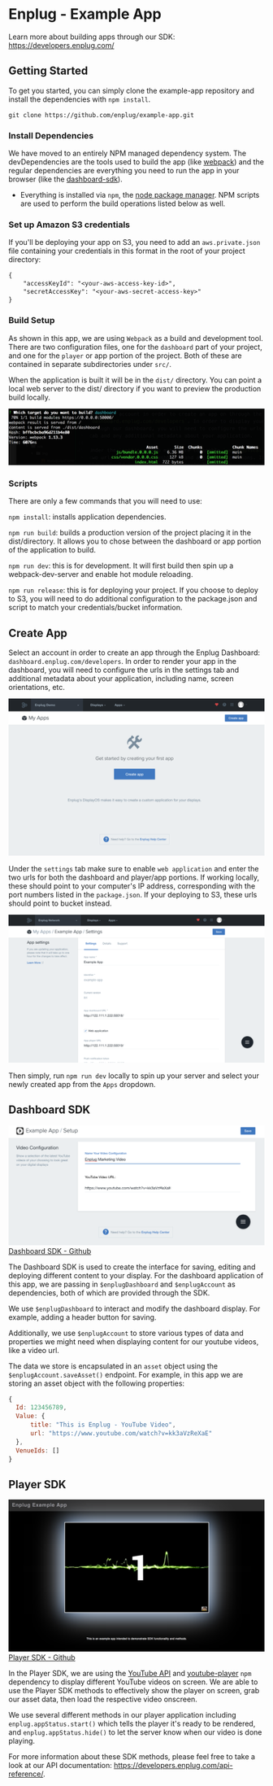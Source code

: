 # Enplug - Example App

Learn more about building apps through our SDK: https://developers.enplug.com/

## Getting Started
To get you started, you can simply clone the example-app repository and install the dependencies with `npm install`.

```
git clone https://github.com/enplug/example-app.git
```

### Install Dependencies
We have moved to an entirely NPM managed dependency system. The devDependencies are the tools used to build the app (like [webpack](https://webpack.github.io/)) and the regular dependencies are everything you need to run the app in your browser (like the [dashboard-sdk](https://github.com/Enplug/dashboard-sdk)).
- Everything is installed via `npm`, the [node package manager](https://www.npmjs.org/). NPM scripts are used to perform the build operations listed below as well.

### Set up Amazon S3 credentials
If you'll be deploying your app on S3, you need to add an `aws.private.json` file containing your credentials in this format in the root of your project directory:
```
{
    "accessKeyId": "<your-aws-access-key-id>",
    "secretAccessKey": "<your-aws-secret-access-key>"
}
```
### Build Setup
As shown in this app, we are using `Webpack` as a build and development tool. There are two configuration files, one for the `dashboard` part of your project, and one for the `player` or app portion of the project. Both of these are contained in separate subdirectories under `src/`.

When the application is built it will be in the `dist/` directory. You can point a local web server to the dist/ directory if you want to preview the production build locally.

![Npm run dev](./img/webpack-dev.png)

### Scripts
There are only a few commands that you will need to use:

`npm install`: installs application dependencies.  

`npm run build`: builds a production version of the project placing it in the dist/directory. It allows you to chose between the dashboard or app portion of the application to build.

`npm run dev`: this is for development. It will first build then spin up a webpack-dev-server and enable hot module reloading.  

`npm run release`: this is for deploying your project. If you choose to deploy to S3, you will need to do additional configuration to the package.json and script to match your credentials/bucket information.

## Create App

Select an account in order to create an app through the Enplug Dashboard: `dashboard.enplug.com/developers`. In order to render your app in the dashboard, you will need to configure the urls in the settings tab and additional metadata about your application, including name, screen orientations, etc.

![App Creation](./img/developers-template.png)

Under the `settings` tab make sure to enable `web application` and enter the two urls for both the dashboard and player/app portions. If working locally, these should point to your computer's IP address, corresponding with the port numbers listed in the `package.json`. If your deploying to S3, these urls should point to bucket instead.

![Url Configuration](./img/url-config.png)

Then simply, run `npm run dev` locally to spin up your server and select your newly created app from the `Apps` dropdown.

## Dashboard SDK
![Player ScreenShot](./img/dashboard-graphic.png)
[Dashboard SDK - Github](https://github.com/Enplug/dashboard-sdk)

The Dashboard SDK is used to create the interface for saving, editing and deploying different content to your display. For the dashboard application of this app, we are passing in `$enplugDashboard` and `$enplugAccount` as dependencies, both of which are provided through the SDK.

We use `$enplugDashboard` to interact and modify the dashboard display. For example, adding a header button for saving.

Additionally, we use `$enplugAccount` to store various types of data and properties we might need when displaying content for our youtube videos, like a video url.

The data we store is encapsulated in an `asset` object using the `$enplugAccount.saveAsset()` endpoint. For example, in this app we are storing an asset object with the following properties:

```js
{
  Id: 123456789,
  Value: {
      title: "This is Enplug - YouTube Video",
      url: "https://www.youtube.com/watch?v=kk3aVzReXaE"
  },
  VenueIds: []
}
```

## Player SDK

![Player ScreenShot](./img/player-screenshot.png)
[Player SDK - Github](https://github.com/Enplug/js-player-sdk)

In the Player SDK, we are using the [YouTube API](https://developers.google.com/youtube/iframe_api_reference) and [youtube-player](https://www.npmjs.com/package/youtube-player) `npm` dependency to display different YouTube videos on screen. We are able to use the Player SDK methods to effectively show the player on screen, grab our asset data, then load the respective video onscreen.

We use several different methods in our player application including `enplug.appStatus.start()` which tells the player it's ready to be rendered, and `enplug.appStatus.hide()` to let the server know when our video is done playing.

For more information about these SDK methods, please feel free to take a look at our API documentation: https://developers.enplug.com/api-reference/.
